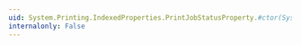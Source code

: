 ```yaml
---
uid: System.Printing.IndexedProperties.PrintJobStatusProperty.#ctor(System.String,System.Object)
internalonly: False
---
```

